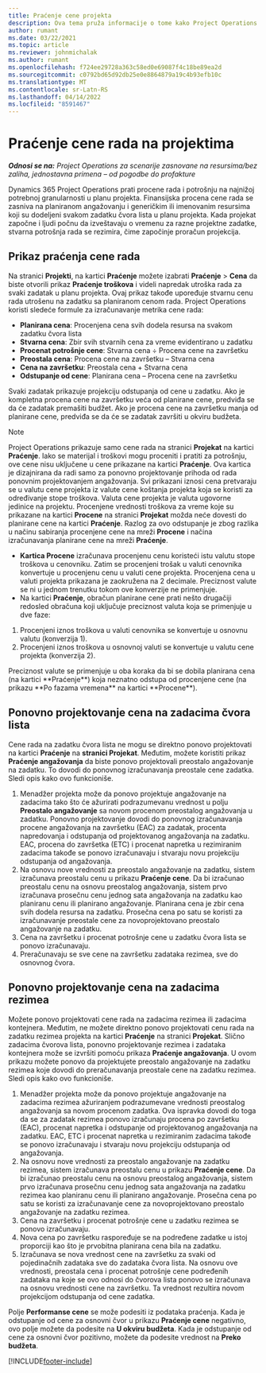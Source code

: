 ```yaml
---
title: Praćenje cene projekta
description: Ova tema pruža informacije o tome kako Project Operations prati napredak u odnosu na cenu rada i potrošnju na projektu.
author: rumant
ms.date: 03/22/2021
ms.topic: article
ms.reviewer: johnmichalak
ms.author: rumant
ms.openlocfilehash: f724ee29728a363c58ed0e69087f4c18be89ea2d
ms.sourcegitcommit: c0792bd65d92db25e0e8864879a19c4b93efb10c
ms.translationtype: MT
ms.contentlocale: sr-Latn-RS
ms.lasthandoff: 04/14/2022
ms.locfileid: "8591467"
---
```

# <a name="labor-cost-tracking-on-projects"></a>Praćenje cene rada na projektima

_**Odnosi se na:** Project Operations za scenarije zasnovane na resursima/bez zaliha, jednostavna primena – od pogodbe do profakture_

Dynamics 365 Project Operations prati procene rada i potrošnju na najnižoj potrebnoj granularnosti u planu projekta. Finansijska procena cene rada se zasniva na planiranom angažovanju i generičkim ili imenovanim resursima koji su dodeljeni svakom zadatku čvora lista u planu projekta. Kada projekat započne i ljudi počnu da izveštavaju o vremenu za razne projektne zadatke, stvarna potrošnja rada se rezimira, čime započinje proračun projekcija.

## <a name="labor-cost-tracking-view"></a>Prikaz praćenja cene rada

Na stranici **Projekti**, na kartici **Praćenje** možete izabrati **Praćenje** > **Cena** da biste otvorili prikaz **Praćenje troškova** i videli napredak utroška rada za svaki zadatak u planu projekta. Ovaj prikaz takođe upoređuje stvarnu cenu rada utrošenu na zadatku sa planiranom cenom rada. Project Operations koristi sledeće formule za izračunavanje metrika cene rada:

- **Planirana cena**: Procenjena cena svih dodela resursa na svakom zadatku čvora lista
- **Stvarna cena**: Zbir svih stvarnih cena za vreme evidentirano u zadatku
- **Procenat potrošnje cene**: Stvarna cena ÷ Procena cene na završetku
- **Preostala cena**: Procena cene na završetku – Stvarna cena
- **Cena na završetku**: Preostala cena + Stvarna cena
- **Odstupanje od cene**: Planirana cena – Procena cene na završetku

Svaki zadatak prikazuje projekciju odstupanja od cene u zadatku. Ako je kompletna procena cene na završetku veća od planirane cene, predviđa se da će zadatak premašiti budžet. Ako je procena cene na završetku manja od planirane cene, predviđa se da će se zadatak završiti u okviru budžeta.

>[!NOTE]
> Project Operations prikazuje samo cene rada na stranici **Projekat** na kartici **Praćenje**. Iako se materijal i troškovi mogu proceniti i pratiti za potrošnju, ove cene nisu uključene u cene prikazane na kartici **Praćenje**. Ova kartica je dizajnirana da radi samo za ponovno projektovanje prihoda od rada ponovnim projektovanjem angažovanja.
Svi prikazani iznosi cena pretvaraju se u valutu cene projekta iz valute cene koštanja projekta koja se koristi za određivanje stope troškova. Valuta cene projekta je valuta ugovorne jedinice na projektu. Procenjene vrednosti troškova za vreme koje su prikazane na kartici **Procene** na stranici **Projekat** možda neće dovesti do planirane cene na kartici **Praćenje**. Razlog za ovo odstupanje je zbog razlika u načinu sabiranja procenjene cene na mreži **Procene** i načina izračunavanja planirane cene na mreži **Praćenje**. 
>
> - **Kartica Procene** izračunava procenjenu cenu koristeći istu valutu stope troškova u cenovniku. Zatim se procenjeni trošak u valuti cenovnika konvertuje u procenjenu cenu u valuti cene projekta. Procenjena cena u valuti projekta prikazana je zaokružena na 2 decimale. Preciznost valute se ni u jednom trenutku tokom ove konverzije ne primenjuje. 
> - Na kartici **Praćenje**, obračun planirane cene prati nešto drugačiji redosled obračuna koji uključuje preciznost valuta koja se primenjuje u dve faze: 
   ><ol>
   ><li>Procenjeni iznos troškova u valuti cenovnika se konvertuje u osnovnu valutu (konverzija 1).</li>
   ><li>Procenjeni iznos troškova u osnovnoj valuti se konvertuje u valutu cene projekta (konverzija 2). </li>
   ></ol>
   >Preciznost valute se primenjuje u oba koraka da bi se dobila planirana cena (na kartici **Praćenje**) koja neznatno odstupa od procenjene cene (na prikazu **Po fazama vremena** na kartici **Procene**). 
   
## <a name="reprojecting-costs-on-leaf-node-tasks"></a>Ponovno projektovanje cena na zadacima čvora lista

Cene rada na zadatku čvora lista ne mogu se direktno ponovo projektovati na kartici **Praćenje** na **stranici Projekat**. Međutim, možete koristiti prikaz **Praćenje angažovanja** da biste ponovo projektovali preostalo angažovanje na zadatku. To dovodi do ponovnog izračunavanja preostale cene zadatka. Sledi opis kako ovo funkcioniše.

1. Menadžer projekta može da ponovo projektuje angažovanje na zadacima tako što će ažurirati podrazumevanu vrednost u polju **Preostalo angažovanje** sa novom procenom preostalog angažovanja u zadatku. Ponovno projektovanje dovodi do ponovnog izračunavanja procene angažovanja na završetku (EAC) za zadatak, procenta napredovanja i odstupanja od projektovanog angažovanja na zadatku. EAC, procena do završetka (ETC) i procenat napretka u rezimiranim zadacima takođe se ponovo izračunavaju i stvaraju novu projekciju odstupanja od angažovanja.
2. Na osnovu nove vrednosti za preostalo angažovanje na zadatku, sistem izračunava preostalu cenu u prikazu **Praćenje cene**. Da bi izračunao preostalu cenu na osnovu preostalog angažovanja, sistem prvo izračunava prosečnu cenu jednog sata angažovanja na zadatku kao planiranu cenu ili planirano angažovanje. Planirana cena je zbir cena svih dodela resursa na zadatku. Prosečna cena po satu se koristi za izračunavanje preostale cene za novoprojektovano preostalo angažovanje na zadatku.
3. Cena na završetku i procenat potrošnje cene u zadatku čvora lista se ponovo izračunavaju.
4. Preračunavaju se sve cene na završetku zadataka rezimea, sve do osnovnog čvora.

## <a name="reprojecting-costs-on-summary-tasks"></a>Ponovno projektovanje cena na zadacima rezimea

Možete ponovo projektovati cene rada na zadacima rezimea ili zadacima kontejnera. Međutim, ne možete direktno ponovo projektovati cenu rada na zadatku rezimea projekta na kartici **Praćenje** na stranici **Projekat**. Slično zadacima čvorova lista, ponovno projektovanje rezimea i zadataka kontejnera može se izvršiti pomoću prikaza **Praćenje angažovanja**. U ovom prikazu možete ponovo da projektujete preostalo angažovanje na zadatku rezimea koje dovodi do preračunavanja preostale cene na zadatku rezimea. Sledi opis kako ovo funkcioniše.

1. Menadžer projekta može da ponovo projektuje angažovanje na zadacima rezimea ažuriranjem podrazumevane vrednosti preostalog angažovanja sa novom procenom zadatka. Ova ispravka dovodi do toga da se za zadatak rezimea ponovo izračunaju procena po završetku (EAC), procenat napretka i odstupanje od projektovanog angažovanja na zadatku. EAC, ETC i procenat napretka u rezimiranim zadacima takođe se ponovo izračunavaju i stvaraju novu projekciju odstupanja od angažovanja.
2. Na osnovu nove vrednosti za preostalo angažovanje na zadatku rezimea, sistem izračunava preostalu cenu u prikazu **Praćenje cene**. Da bi izračunao preostalu cenu na osnovu preostalog angažovanja, sistem prvo izračunava prosečnu cenu jednog sata angažovanja na zadatku rezimea kao planiranu cenu ili planirano angažovanje. Prosečna cena po satu se koristi za izračunavanje cene za novoprojektovano preostalo angažovanje na zadatku rezimea.
3. Cena na završetku i procenat potrošnje cene u zadatku rezimea se ponovo izračunavaju.
4. Nova cena po završetku raspoređuje se na podređene zadatke u istoj proporciji kao što je prvobitna planirana cena bila na zadatku.
5. Izračunava se nova vrednost cene na završetku za svaki od pojedinačnih zadataka sve do zadataka čvora lista. Na osnovu ove vrednosti, preostala cena i procenat potrošnje cene podređenih zadataka na koje se ovo odnosi do čvorova lista ponovo se izračunava na osnovu vrednosti cene na završetku. Ta vrednost rezultira novom projekcijom odstupanja od cene zadatka. 


Polje **Performanse cene** se može podesiti iz podataka praćenja. Kada je odstupanje od cene za osnovni čvor u prikazu **Praćenje cene** negativno, ovo polje možete da podesite na **U okviru budžeta**. Kada je odstupanje od cene za osnovni čvor pozitivno, možete da podesite vrednost na **Preko budžeta**.


[!INCLUDE[footer-include](../includes/footer-banner.md)]
